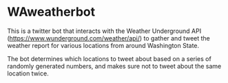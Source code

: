 # WAweatherbot

This is a twitter bot that interacts with the Weather Underground API (https://www.wunderground.com/weather/api/) to gather and tweet the weather report for various locations from around Washington State.

The bot determines which locations to tweet about based on a series of randomly generated numbers, and makes sure not to tweet about the same location twice. 

